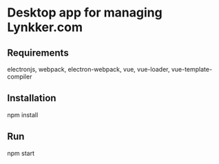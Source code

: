 # Desktop app for managing Lynkker.com

## Requirements
electronjs, webpack, electron-webpack, vue, vue-loader, vue-template-compiler

## Installation
npm install

## Run
npm start